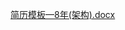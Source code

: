 [简历模板—8年(架构).docx](https://www.yuque.com/attachments/yuque/0/2024/docx/5378072/1712064398169-fdbf6bd6-a709-4fec-bffd-0d274c9e091c.docx)

